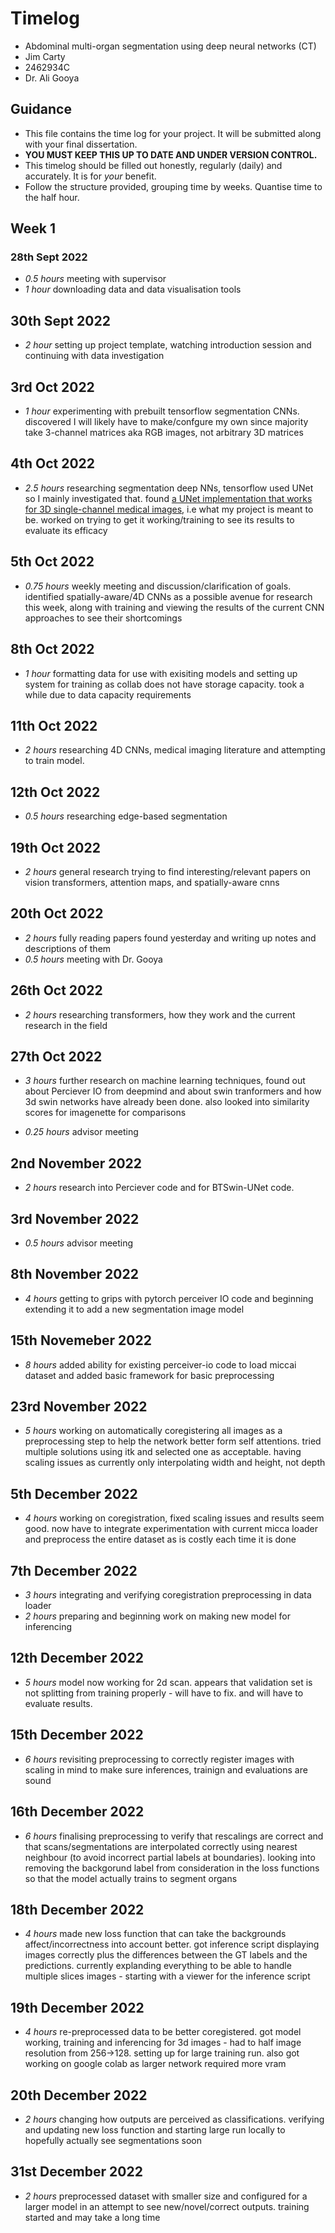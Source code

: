 # Timelog

* Abdominal multi-organ segmentation using deep neural networks (CT)
* Jim Carty
* 2462934C
* Dr. Ali Gooya

## Guidance

* This file contains the time log for your project. It will be submitted along with your final dissertation.
* **YOU MUST KEEP THIS UP TO DATE AND UNDER VERSION CONTROL.**
* This timelog should be filled out honestly, regularly (daily) and accurately. It is for *your* benefit.
* Follow the structure provided, grouping time by weeks.  Quantise time to the half hour.

## Week 1

### 28th Sept 2022

* *0.5 hours* meeting with supervisor
* *1 hour* downloading data and data visualisation tools

## 30th Sept 2022 

* *2 hour* setting up project template, watching introduction session and continuing with data investigation

## 3rd Oct 2022

* *1 hour* experimenting with prebuilt tensorflow segmentation CNNs. discovered I will likely have to make/confgure my own since majority take 3-channel matrices aka RGB images, not arbitrary 3D matrices

## 4th Oct 2022

* *2.5 hours* researching segmentation deep NNs, tensorflow used UNet so I mainly investigated that. found [a UNet implementation that works for 3D single-channel medical images](https://github.com/davidiommi/Pytorch--3D-Medical-Images-Segmentation--SALMON), i.e what my project is meant to be. worked on trying to get it working/training to see its results to evaluate its efficacy

## 5th Oct 2022

* *0.75 hours* weekly meeting and discussion/clarification of goals. identified spatially-aware/4D CNNs as a possible avenue for research this week, along with training and viewing the results of the current CNN approaches to see their shortcomings

## 8th Oct 2022

* *1 hour* formatting data for use with exisiting models and setting up system for training as collab does not have storage capacity. took a while due to data capacity requirements

## 11th Oct 2022

* *2 hours* researching 4D CNNs, medical imaging literature and attempting to train model.

## 12th Oct 2022

* *0.5 hours* researching edge-based segmentation

## 19th Oct 2022

* *2 hours* general research trying to find interesting/relevant papers on vision transformers, attention maps, and spatially-aware cnns

## 20th Oct 2022

* *2 hours* fully reading papers found yesterday and writing up notes and descriptions of them
* *0.5 hours* meeting with Dr. Gooya

## 26th Oct 2022

* *2 hours* researching transformers, how they work and the current research in the field

## 27th Oct 2022

* *3 hours* further research on machine learning techniques, found out about Perciever IO from deepmind and about swin tranformers and how 3d swin networks have already been done. also looked into similarity scores for imagenette for comparisons

* *0.25 hours* advisor meeting

## 2nd November 2022

* *2 hours* research into Perciever code and for BTSwin-UNet code.

## 3rd November 2022

* *0.5 hours* advisor meeting

## 8th November 2022

* *4 hours* getting to grips with pytorch perceiver IO code and beginning extending it to add a new segmentation image model

## 15th Novemeber 2022

* *8 hours* added ability for existing perceiver-io code to load miccai dataset and added basic framework for basic preprocessing

## 23rd November 2022

* *5 hours* working on automatically coregistering all images as a preprocessing step to help the network better form self attentions. tried multiple solutions using itk and selected one as acceptable. having scaling issues as currently only interpolating width and height, not depth

## 5th December 2022

* *4 hours* working on coregistration, fixed scaling issues and results seem good. now have to integrate experimentation with current micca loader and preprocess the entire dataset as is costly each time it is done

## 7th December 2022

* *3 hours* integrating and verifying coregistration preprocessing in data loader
* *2 hours* preparing and beginning work on making new model for inferencing

## 12th December 2022

* *5 hours* model now working for 2d scan. appears that validation set is not splitting from training properly - will have to fix. and will have to evaluate results.

## 15th December 2022

* *6 hours* revisiting preprocessing to correctly register images with scaling in mind to make sure inferences, trainign and evaluations are sound

## 16th December 2022

* *6 hours* finalising preprocessing to verify that rescalings are correct and that scans/segmentations are interpolated correctly using nearest neighbour (to avoid incorrect partial labels at boundaries). looking into removing the backgorund label from consideration in the loss functions so that the model actually trains to segment organs

## 18th December 2022

* *4 hours* made new loss function that can take the backgrounds affect/incorrectness into account better. got inference script displaying images correctly plus the differences between the GT labels and the predictions. currently explanding everything to be able to handle multiple slices images - starting with a viewer for the inference script

## 19th December 2022

* *4 hours* re-preprocessed data to be better coregistered. got model working, training and inferencing for 3d images - had to half image resolution from 256->128. setting up for large training run. also got working on google colab as larger network required more vram

## 20th December 2022

* *2 hours* changing how outputs are perceived as classifications. verifying and updating new loss function and starting large run locally to hopefully actually see segmentations soon

## 31st December 2022

* *2 hours* preprocessed dataset with smaller size and configured for a larger model in an attempt to see new/novel/correct outputs. training started and may take a long time